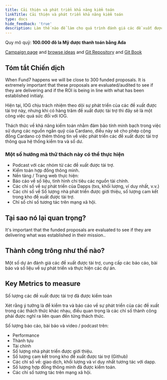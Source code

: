 ```yaml
---
title: Cải thiện và phát triển khả năng kiểm toán
linkTitle: Cải thiện và phát triển khả năng kiểm toán
type: docs
hide_feedback: 'true'
description: Làm thế nào để làm cho quá trình đánh giá các đề xuất được tài trợ hiệu quả, phân tán và minh bạch?
---
```


Quy mô quỹ: **100.000 đô la Mỹ được thanh toán bằng Ada**

[Campaign page](https://cardano.ideascale.com/a/campaign-home/26253) and [browse ideas](https://cardano.ideascale.com/a/ideas/top/campaign-filter/byids/campaigns/26253/stage/unspecified) and [Git Repository](https://github.com/Catalyst-Challenges/F7-Improve-and-Grow-Auditability) and [Git Book](https://quality-assurance-dao.gitbook.io/catalyst-fund-7-challenges/fund-7/improve-and-grow-auditability)

## Tóm tắt Chiến dịch

When Fund7 happens we will be close to 300 funded proposals. It is extremely important that these proposals are evaluated/audited to see if they are delivering and if the ROI is being in line with what has been established initialy.

Hiện tại, IOG chịu trách nhiệm theo dõi sự phát triển của các đề xuất được tài trợ này, nhưng khi có hàng trăm đề xuất được tài trợ thì đây sẽ là một công việc quá sức đối với IOG.

Thách thức về khả năng kiểm toán nhằm đảm bảo tính minh bạch trong việc sử dụng các nguồn ngân quỹ của Cardano, điều này sẽ cho phép cộng đồng Cardano có thêm thông tin về việc phát triển các đề xuất được tài trợ thông qua hệ thống kiểm tra và số dư.

### **Một số hướng mà thử thách này có thể thực hiện**

- Podcast với các nhóm từ các đề xuất được tài trợ.
- Kiểm toán hợp đồng thông minh.
- Nền tảng / Trang web thực hiện:
- Báo cáo về số liệu, tình hình chi tiêu các nguồn tài chính.
- Các chỉ số về sự phát triển của Dapps (txs, khối lượng, ví duy nhất, v.v.)
- Các chỉ số về Số lượng nhà phát triển được giới thiệu, số lượng cam kết trong kho đề xuất được tài trợ.
- Chỉ số chỉ số tương tác trên mạng xã hội.

## Tại sao nó lại quan trọng?

It's important that the funded proposals are evaluated to see if they are delivering what was established in their mission..

## Thành công trông như thế nào?

Một số dự án đánh giá các đề xuất được tài trợ, cung cấp các báo cáo, bài báo và số liệu về sự phát triển và thực hiện các dự án.

## Key Metrics to measure

Số lượng các đề xuất được tài trợ đã được kiểm toán

Xét rằng ý tưởng là để kiểm tra và báo cáo về sự phát triển của các đề xuất trong các thách thức khác nhau, điều quan trọng là các chỉ số thành công phải được nghĩ ra liên quan đến từng thách thức.

Số lượng báo cáo, bài báo và video / podcast trên:

- Performance
- Thành tựu
- Tài chính
- Số lượng nhà phát triển được giới thiệu.
- Số lượng cam kết trong kho đề xuất được tài trợ (Github)
- Các chỉ số về: giao dịch, khối lượng và ví duy nhất tương tác với dapp.
- Số lượng hợp đồng thông minh đã được kiểm toán.
- Các chỉ số tương tác trên mạng xã hội.
